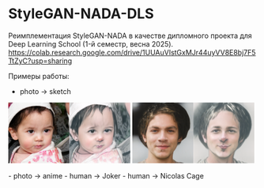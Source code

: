 # StyleGAN-NADA-DLS
Реимплементация StyleGAN-NADA в качестве дипломного проекта для Deep Learning School (1-й семестр, весна 2025).
https://colab.research.google.com/drive/1UUAuVIstGxMJr44uyVV8E8bj7F5TtZyC?usp=sharing

Примеры работы:
- photo -> sketch
<p float="centered">
  <img src="img/Gen_image_adapted_from_Photo_to_Sketch.png" width=49% />
  <img src="img/Real_image_adapted_from_Photo_to_Sketch.png" width=49% />
</p>
- photo -> anime
- human -> Joker
- human -> Nicolas Cage

